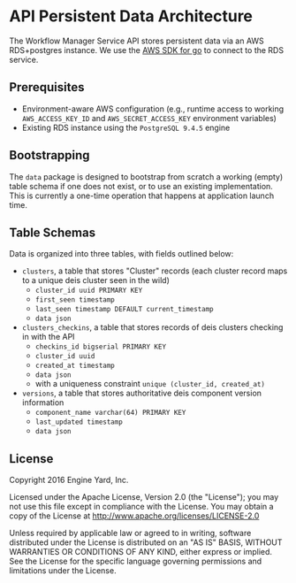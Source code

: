 # API Persistent Data Architecture

The Workflow Manager Service API stores persistent data via an AWS RDS+postgres instance. We use the [AWS SDK for go](https://github.com/aws/aws-sdk-go/wiki) to connect to the RDS service.

## Prerequisites

* Environment-aware AWS configuration (e.g., runtime access to working `AWS_ACCESS_KEY_ID` and `AWS_SECRET_ACCESS_KEY` environment variables)
* Existing RDS instance using the `PostgreSQL 9.4.5` engine

## Bootstrapping

The `data` package is designed to bootstrap from scratch a working (empty) table schema if one does not exist, or to use an existing implementation. This is currently a one-time operation that happens at application launch time.

## Table Schemas

Data is organized into three tables, with fields outlined below:

* `clusters`, a table that stores "Cluster" records (each cluster record maps to a unique deis cluster seen in the wild)
  * `cluster_id uuid PRIMARY KEY`
  * `first_seen timestamp`
  * `last_seen timestamp DEFAULT current_timestamp`
  * `data json`
* `clusters_checkins`, a table that stores records of deis clusters checking in with the API
  * `checkins_id bigserial PRIMARY KEY`
  * `cluster_id uuid`
  * `created_at timestamp`
  * `data json`
  * with a uniqueness constraint `unique (cluster_id, created_at)`
* `versions`, a table that stores authoritative deis component version information
  * `component_name varchar(64) PRIMARY KEY`
  * `last_updated timestamp`
  * `data json`

## License

Copyright 2016 Engine Yard, Inc.

Licensed under the Apache License, Version 2.0 (the "License"); you may not use this file except in compliance with the License. You may obtain a copy of the License at <http://www.apache.org/licenses/LICENSE-2.0>

Unless required by applicable law or agreed to in writing, software distributed under the License is distributed on an "AS IS" BASIS, WITHOUT WARRANTIES OR CONDITIONS OF ANY KIND, either express or implied. See the License for the specific language governing permissions and limitations under the License.
